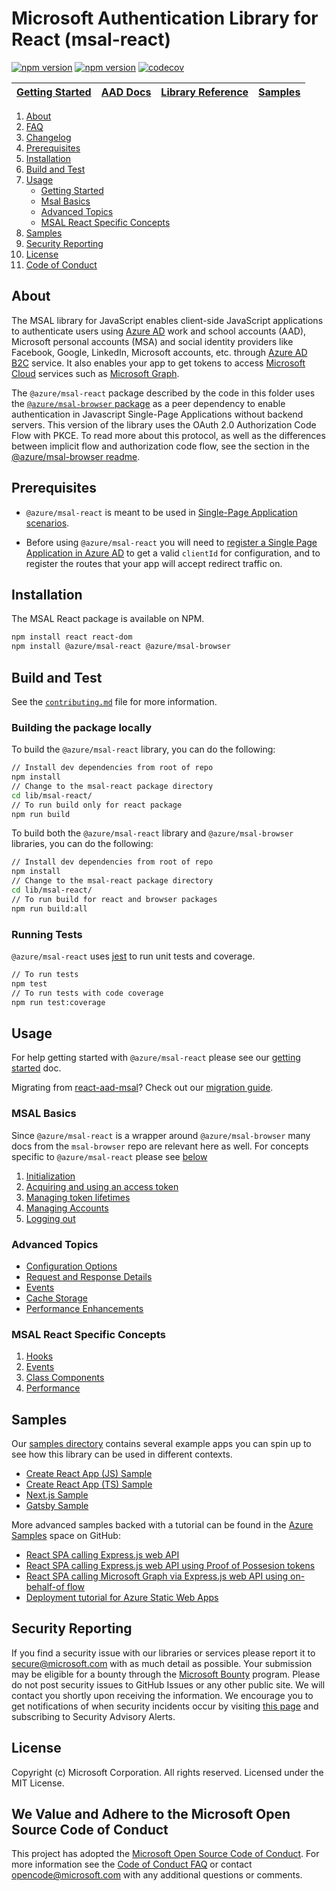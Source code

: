 # Microsoft Authentication Library for React (msal-react)

[![npm version](https://img.shields.io/npm/v/@azure/msal-react.svg?style=flat)](https://www.npmjs.com/package/@azure/msal-react/)
[![npm version](https://img.shields.io/npm/dm/@azure/msal-react.svg)](https://nodei.co/npm/@azure/msal-react/)
[![codecov](https://codecov.io/gh/AzureAD/microsoft-authentication-library-for-js/branch/dev/graph/badge.svg?flag=msal-react)](https://codecov.io/gh/AzureAD/microsoft-authentication-library-for-js)

| <a href="https://docs.microsoft.com/azure/active-directory/develop/tutorial-v2-react" target="blank">Getting Started</a> | <a href="https://aka.ms/aaddevv2" target="_blank">AAD Docs</a> | <a href="https://azuread.github.io/microsoft-authentication-library-for-js/ref/modules/_azure_msal_react.html" target="_blank">Library Reference</a> | <a href="https://github.com/AzureAD/microsoft-authentication-library-for-js/tree/dev/samples" target="blank">Samples</a>
|--- | --- | --- | --- |

1. [About](#about)
1. [FAQ](https://github.com/AzureAD/microsoft-authentication-library-for-js/blob/dev/lib/msal-react/FAQ.md)
1. [Changelog](https://github.com/AzureAD/microsoft-authentication-library-for-js/blob/dev/lib/msal-react/CHANGELOG.md)
1. [Prerequisites](#prerequisites)
1. [Installation](#installation)
1. [Build and Test](#build-and-test)
1. [Usage](#usage)
    - [Getting Started](https://github.com/AzureAD/microsoft-authentication-library-for-js/blob/dev/lib/msal-react/docs/getting-started.md)
    - [Msal Basics](#msal-basics)
    - [Advanced Topics](#advanced-topics)
    - [MSAL React Specific Concepts](#msal-react-specific-concepts)
1. [Samples](#samples)
1. [Security Reporting](#security-reporting)
1. [License](#license)
1. [Code of Conduct](#we-value-and-adhere-to-the-microsoft-open-source-code-of-conduct)

## About

The MSAL library for JavaScript enables client-side JavaScript applications to authenticate users using [Azure AD](https://docs.microsoft.com/azure/active-directory/develop/v2-overview) work and school accounts (AAD), Microsoft personal accounts (MSA) and social identity providers like Facebook, Google, LinkedIn, Microsoft accounts, etc. through [Azure AD B2C](https://docs.microsoft.com/azure/active-directory-b2c/active-directory-b2c-overview#identity-providers) service. It also enables your app to get tokens to access [Microsoft Cloud](https://www.microsoft.com/enterprise) services such as [Microsoft Graph](https://graph.microsoft.io).

The `@azure/msal-react` package described by the code in this folder uses the [`@azure/msal-browser` package](https://github.com/AzureAD/microsoft-authentication-library-for-js/tree/dev/lib/msal-browser) as a peer dependency to enable authentication in Javascript Single-Page Applications without backend servers. This version of the library uses the OAuth 2.0 Authorization Code Flow with PKCE. To read more about this protocol, as well as the differences between implicit flow and authorization code flow, see the section in the [@azure/msal-browser readme](https://github.com/AzureAD/microsoft-authentication-library-for-js/blob/dev/lib/msal-browser/README.md#implicit-flow-vs-authorization-code-flow-with-pkce).

## Prerequisites

- `@azure/msal-react` is meant to be used in [Single-Page Application scenarios](https://docs.microsoft.com/azure/active-directory/develop/scenario-spa-overview).

- Before using `@azure/msal-react` you will need to [register a Single Page Application in Azure AD](https://docs.microsoft.com/en-us/azure/active-directory/develop/scenario-spa-app-registration) to get a valid `clientId` for configuration, and to register the routes that your app will accept redirect traffic on.

## Installation

The MSAL React package is available on NPM.

```sh
npm install react react-dom
npm install @azure/msal-react @azure/msal-browser
```

## Build and Test

See the [`contributing.md`](https://github.com/AzureAD/microsoft-authentication-library-for-js/blob/dev/contributing.md) file for more information.

### Building the package locally

To build the `@azure/msal-react` library, you can do the following:

```bash
// Install dev dependencies from root of repo
npm install
// Change to the msal-react package directory
cd lib/msal-react/
// To run build only for react package
npm run build
```

To build both the `@azure/msal-react` library and `@azure/msal-browser` libraries, you can do the following:

```bash
// Install dev dependencies from root of repo
npm install
// Change to the msal-react package directory
cd lib/msal-react/
// To run build for react and browser packages
npm run build:all
```

### Running Tests

`@azure/msal-react` uses [jest](https://jestjs.io/) to run unit tests and coverage.

```bash
// To run tests
npm test
// To run tests with code coverage
npm run test:coverage
```

## Usage

For help getting started with `@azure/msal-react` please see our [getting started](https://github.com/AzureAD/microsoft-authentication-library-for-js/blob/dev/lib/msal-react/docs/getting-started.md) doc.

Migrating from [react-aad-msal](https://www.npmjs.com/package/react-aad-msal)? Check out our [migration guide](https://github.com/AzureAD/microsoft-authentication-library-for-js/blob/dev/lib/msal-react/docs/migration-guide.md).

### MSAL Basics

Since `@azure/msal-react` is a wrapper around `@azure/msal-browser` many docs from the `msal-browser` repo are relevant here as well. For concepts specific to `@azure/msal-react` please see [below](#msal-react-specific-concepts)

1. [Initialization](https://github.com/AzureAD/microsoft-authentication-library-for-js/blob/dev/lib/msal-browser/docs/initialization.md)
1. [Acquiring and using an access token](https://github.com/AzureAD/microsoft-authentication-library-for-js/blob/dev/lib/msal-browser/docs/acquire-token.md)
1. [Managing token lifetimes](https://github.com/AzureAD/microsoft-authentication-library-for-js/blob/dev/lib/msal-browser/docs/token-lifetimes.md)
1. [Managing Accounts](https://github.com/AzureAD/microsoft-authentication-library-for-js/blob/dev/lib/msal-common/docs/Accounts.md)
1. [Logging out](https://github.com/AzureAD/microsoft-authentication-library-for-js/blob/dev/lib/msal-browser/docs/logout.md)

### Advanced Topics

- [Configuration Options](https://github.com/AzureAD/microsoft-authentication-library-for-js/blob/dev/lib/msal-browser/docs/configuration.md)
- [Request and Response Details](https://github.com/AzureAD/microsoft-authentication-library-for-js/blob/dev/lib/msal-browser/docs/request-response-object.md)
- [Events](https://github.com/AzureAD/microsoft-authentication-library-for-js/blob/dev/lib/msal-browser/docs/events.md)
- [Cache Storage](https://github.com/AzureAD/microsoft-authentication-library-for-js/blob/dev/lib/msal-browser/docs/caching.md)
- [Performance Enhancements](https://github.com/AzureAD/microsoft-authentication-library-for-js/blob/dev/lib/msal-browser/docs/performance.md)

### MSAL React Specific Concepts

1. [Hooks](https://github.com/AzureAD/microsoft-authentication-library-for-js/blob/dev/lib/msal-react/docs/hooks.md)
1. [Events](https://github.com/AzureAD/microsoft-authentication-library-for-js/blob/dev/lib/msal-react/docs/events.md)
1. [Class Components](https://github.com/AzureAD/microsoft-authentication-library-for-js/blob/dev/lib/msal-react/docs/class-components.md)
1. [Performance](https://github.com/AzureAD/microsoft-authentication-library-for-js/blob/dev/lib/msal-react/docs/performance.md)

## Samples

Our [samples directory](https://github.com/AzureAD/microsoft-authentication-library-for-js/tree/dev/samples/msal-react-samples) contains several example apps you can spin up to see how this library can be used in different contexts.

- [Create React App (JS) Sample](https://github.com/AzureAD/microsoft-authentication-library-for-js/tree/dev/samples/msal-react-samples/react-router-sample)
- [Create React App (TS) Sample](https://github.com/AzureAD/microsoft-authentication-library-for-js/tree/dev/samples/msal-react-samples/typescript-sample)
- [Next.js Sample](https://github.com/AzureAD/microsoft-authentication-library-for-js/tree/dev/samples/msal-react-samples/nextjs-sample)
- [Gatsby Sample](https://github.com/AzureAD/microsoft-authentication-library-for-js/tree/dev/samples/msal-react-samples/gatsby-sample)

More advanced samples backed with a tutorial can be found in the [Azure Samples](https://github.com/Azure-Samples) space on GitHub:

- [React SPA calling Express.js web API](https://github.com/Azure-Samples/ms-identity-javascript-react-tutorial/tree/main/3-Authorization-II/1-call-api)
- [React SPA calling Express.js web API using Proof of Possesion tokens](https://github.com/Azure-Samples/ms-identity-javascript-react-tutorial/tree/main/6-AdvancedScenarios/2-call-api-pop)
- [React SPA calling Microsoft Graph via Express.js web API using on-behalf-of flow](https://github.com/Azure-Samples/ms-identity-javascript-react-tutorial/tree/main/6-AdvancedScenarios/1-call-api-obo)
- [Deployment tutorial for Azure Static Web Apps](https://github.com/Azure-Samples/ms-identity-javascript-react-tutorial/tree/main/4-Deployment/2-deploy-static)

## Security Reporting

If you find a security issue with our libraries or services please report it to [secure@microsoft.com](mailto:secure@microsoft.com) with as much detail as possible. Your submission may be eligible for a bounty through the [Microsoft Bounty](http://aka.ms/bugbounty) program. Please do not post security issues to GitHub Issues or any other public site. We will contact you shortly upon receiving the information. We encourage you to get notifications of when security incidents occur by visiting [this page](https://technet.microsoft.com/security/dd252948) and subscribing to Security Advisory Alerts.

## License

Copyright (c) Microsoft Corporation.  All rights reserved. Licensed under the MIT License.

## We Value and Adhere to the Microsoft Open Source Code of Conduct

This project has adopted the [Microsoft Open Source Code of Conduct](https://opensource.microsoft.com/codeofconduct/). For more information see the [Code of Conduct FAQ](https://opensource.microsoft.com/codeofconduct/faq/) or contact [opencode@microsoft.com](mailto:opencode@microsoft.com) with any additional questions or comments.
